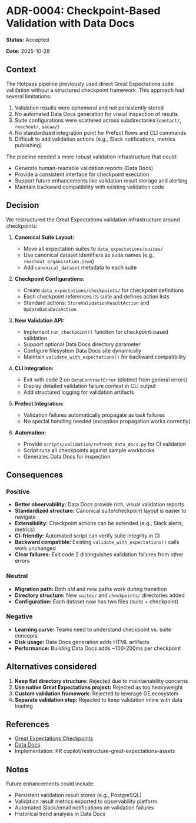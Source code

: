 # ADR-0004: Checkpoint-Based Validation with Data Docs

**Status:** Accepted

**Date:** 2025-10-28

## Context

The Hotpass pipeline previously used direct Great Expectations suite validation without a structured checkpoint framework. This approach had several limitations:

1. Validation results were ephemeral and not persistently stored
2. No automated Data Docs generation for visual inspection of results
3. Suite configurations were scattered across subdirectories (`contact/`, `reachout/`, `sacaa/`)
4. No standardized integration point for Prefect flows and CLI commands
5. Difficult to add validation actions (e.g., Slack notifications, metrics publishing)

The pipeline needed a more robust validation infrastructure that could:

- Generate human-readable validation reports (Data Docs)
- Provide a consistent interface for checkpoint execution
- Support future enhancements like validation result storage and alerting
- Maintain backward compatibility with existing validation code

## Decision

We restructured the Great Expectations validation infrastructure around checkpoints:

1. **Canonical Suite Layout:**
   - Move all expectation suites to `data_expectations/suites/`
   - Use canonical dataset identifiers as suite names (e.g., `reachout_organisation.json`)
   - Add `canonical_dataset` metadata to each suite

2. **Checkpoint Configurations:**
   - Create `data_expectations/checkpoints/` for checkpoint definitions
   - Each checkpoint references its suite and defines action lists
   - Standard actions: `StoreValidationResultAction` and `UpdateDataDocsAction`

3. **New Validation API:**
   - Implement `run_checkpoint()` function for checkpoint-based validation
   - Support optional Data Docs directory parameter
   - Configure filesystem Data Docs site dynamically
   - Maintain `validate_with_expectations()` for backward compatibility

4. **CLI Integration:**
   - Exit with code 2 on `DataContractError` (distinct from general errors)
   - Display detailed validation failure context in CLI output
   - Add structured logging for validation artifacts

5. **Prefect Integration:**
   - Validation failures automatically propagate as task failures
   - No special handling needed (exception propagation works correctly)

6. **Automation:**
   - Provide `scripts/validation/refresh_data_docs.py` for CI validation
   - Script runs all checkpoints against sample workbooks
   - Generates Data Docs for inspection

## Consequences

### Positive

- **Better observability:** Data Docs provide rich, visual validation reports
- **Standardized structure:** Canonical suite/checkpoint layout is easier to navigate
- **Extensibility:** Checkpoint actions can be extended (e.g., Slack alerts, metrics)
- **CI-friendly:** Automated script can verify suite integrity in CI
- **Backward compatible:** Existing `validate_with_expectations()` calls work unchanged
- **Clear failures:** Exit code 2 distinguishes validation failures from other errors

### Neutral

- **Migration path:** Both old and new paths work during transition
- **Directory structure:** New `suites/` and `checkpoints/` directories added
- **Configuration:** Each dataset now has two files (suite + checkpoint)

### Negative

- **Learning curve:** Teams need to understand checkpoint vs. suite concepts
- **Disk usage:** Data Docs generation adds HTML artifacts
- **Performance:** Building Data Docs adds ~100-200ms per checkpoint

## Alternatives considered

1. **Keep flat directory structure:** Rejected due to maintainability concerns
2. **Use native Great Expectations project:** Rejected as too heavyweight
3. **Custom validation framework:** Rejected to leverage GE ecosystem
4. **Separate validation step:** Rejected to keep validation inline with data loading

## References

- [Great Expectations Checkpoints](https://docs.greatexpectations.io/docs/terms/checkpoint/)
- [Data Docs](https://docs.greatexpectations.io/docs/terms/data_docs/)
- Implementation: PR copilot/restructure-great-expectations-assets

## Notes

Future enhancements could include:

- Persistent validation result stores (e.g., PostgreSQL)
- Validation result metrics exported to observability platform
- Automated Slack/email notifications on validation failures
- Historical trend analysis in Data Docs

